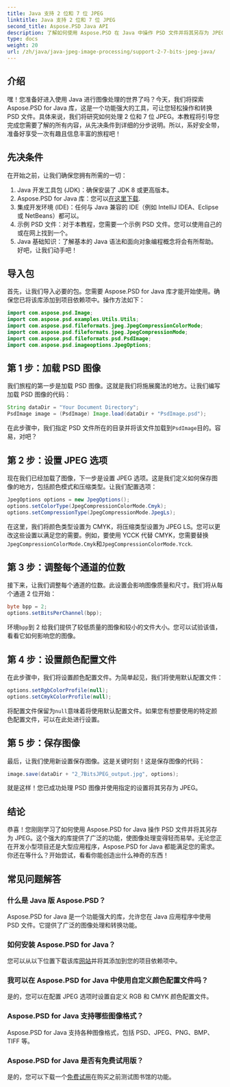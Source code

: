 ```yaml
---
title: Java 支持 2 位和 7 位 JPEG
linktitle: Java 支持 2 位和 7 位 JPEG
second_title: Aspose.PSD Java API
description: 了解如何使用 Aspose.PSD 在 Java 中操作 PSD 文件并将其另存为 JPEG。带有代码示例的分步指南。非常适合初学者和专业人士。
type: docs
weight: 20
url: /zh/java/java-jpeg-image-processing/support-2-7-bits-jpeg-java/
---
```

## 介绍
嘿！您准备好进入使用 Java 进行图像处理的世界了吗？今天，我们将探索 Aspose.PSD for Java 库，这是一个功能强大的工具，可让您轻松操作和转换 PSD 文件。具体来说，我们将研究如何处理 2 位和 7 位 JPEG。本教程将引导您完成您需要了解的所有内容，从先决条件到详细的分步说明。所以，系好安全带，准备好享受一次有趣且信息丰富的旅程吧！
## 先决条件
在开始之前，让我们确保您拥有所需的一切：
1. Java 开发工具包 (JDK)：确保安装了 JDK 8 或更高版本。
2.  Aspose.PSD for Java 库：您可以[在这里下载](https://releases.aspose.com/psd/java/).
3. 集成开发环境 (IDE)：任何与 Java 兼容的 IDE（例如 IntelliJ IDEA、Eclipse 或 NetBeans）都可以。
4. 示例 PSD 文件：对于本教程，您需要一个示例 PSD 文件。您可以使用自己的或在网上找到一个。
5. Java 基础知识：了解基本的 Java 语法和面向对象编程概念将会有所帮助。
好吧，让我们动手吧！
## 导入包
首先，让我们导入必要的包。您需要 Aspose.PSD for Java 库才能开始使用。确保您已将该库添加到项目依赖项中。操作方法如下：
```java
import com.aspose.psd.Image;
import com.aspose.psd.examples.Utils.Utils;
import com.aspose.psd.fileformats.jpeg.JpegCompressionColorMode;
import com.aspose.psd.fileformats.jpeg.JpegCompressionMode;
import com.aspose.psd.fileformats.psd.PsdImage;
import com.aspose.psd.imageoptions.JpegOptions;
```
## 第 1 步：加载 PSD 图像
我们旅程的第一步是加载 PSD 图像。这就是我们将施展魔法的地方。让我们编写加载 PSD 图像的代码：
```java
String dataDir = "Your Document Directory";
PsdImage image = (PsdImage) Image.load(dataDir + "PsdImage.psd");
```
在此步骤中，我们指定 PSD 文件所在的目录并将该文件加载到`PsdImage`目的。容易，对吧？
## 第 2 步：设置 JPEG 选项
现在我们已经加载了图像，下一步是设置 JPEG 选项。这是我们定义如何保存图像的地方，包括颜色模式和压缩类型。让我们配置选项：
```java
JpegOptions options = new JpegOptions();
options.setColorType(JpegCompressionColorMode.Cmyk);
options.setCompressionType(JpegCompressionMode.JpegLs);
```
在这里，我们将颜色类型设置为 CMYK，将压缩类型设置为 JPEG LS。您可以更改这些设置以满足您的需要。例如，要使用 YCCK 代替 CMYK，您需要替换`JpegCompressionColorMode.Cmyk`和`JpegCompressionColorMode.Ycck`.
## 第 3 步：调整每个通道的位数
接下来，让我们调整每个通道的位数。此设置会影响图像质量和尺寸。我们将从每个通道 2 位开始：
```java
byte bpp = 2;
options.setBitsPerChannel(bpp);
```
环境`bpp`到 2 给我们提供了较低质量的图像和较小的文件大小。您可以试验该值，看看它如何影响您的图像。
## 第 4 步：设置颜色配置文件
在此步骤中，我们将设置颜色配置文件。为简单起见，我们将使用默认配置文件：
```java
options.setRgbColorProfile(null);
options.setCmykColorProfile(null);
```
将配置文件保留为`null`意味着将使用默认配置文件。如果您有想要使用的特定颜色配置文件，可以在此处进行设置。
## 第 5 步：保存图像
最后，让我们使用新设置保存图像。这是关键时刻！这是保存图像的代码：
```java
image.save(dataDir + "2_7BitsJPEG_output.jpg", options);
```
就是这样！您已成功处理 PSD 图像并使用指定的设置将其另存为 JPEG。
## 结论
恭喜！您刚刚学习了如何使用 Aspose.PSD for Java 操作 PSD 文件并将其另存为 JPEG。这个强大的库提供了广泛的功能，使图像处理变得轻而易举。无论您正在开发小型项目还是大型应用程序，Aspose.PSD for Java 都能满足您的需求。你还在等什么？开始尝试，看看你能创造出什么神奇的东西！
## 常见问题解答
### 什么是 Java 版 Aspose.PSD？
Aspose.PSD for Java 是一个功能强大的库，允许您在 Java 应用程序中使用 PSD 文件。它提供了广泛的图像处理和转换功能。
### 如何安装 Aspose.PSD for Java？
您可以从以下位置下载该库[网站](https://releases.aspose.com/psd/java/)并将其添加到您的项目依赖项中。
### 我可以在 Aspose.PSD for Java 中使用自定义颜色配置文件吗？
是的，您可以在配置 JPEG 选项时设置自定义 RGB 和 CMYK 颜色配置文件。
### Aspose.PSD for Java 支持哪些图像格式？
Aspose.PSD for Java 支持各种图像格式，包括 PSD、JPEG、PNG、BMP、TIFF 等。
### Aspose.PSD for Java 是否有免费试用版？
是的，您可以下载一个[免费试用](https://releases.aspose.com/)在购买之前测试图书馆的功能。